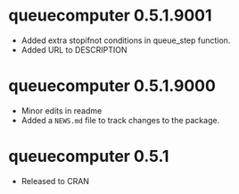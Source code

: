 

# queuecomputer 0.5.1.9001

* Added extra stopifnot conditions in queue_step function. 
* Added URL to DESCRIPTION

# queuecomputer 0.5.1.9000

* Minor edits in readme
* Added a `NEWS.md` file to track changes to the package.

# queuecomputer 0.5.1

* Released to CRAN

